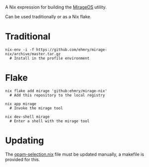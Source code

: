 A Nix expression for building the [MirageOS](https://mirage.io/) utility.

Can be used traditionally or as a Nix flake.

# Traditional
```shell
nix-env -i -f https://github.com/ehmry/mirage-nix/archive/master.tar.gz
  # Install in the profile environment
```

# Flake

```shell
nix flake add mirage 'github:ehmry/mirage-nix'
  # Add this repository to the local registry

nix app mirage
  # Invoke the mirage tool

nix dev-shell mirage
  # Enter a shell with the mirage tool
```

# Updating

The [opam-selection.nix](./opam-selection.nix) file must be updated manually,
a makefile is provided for this.

